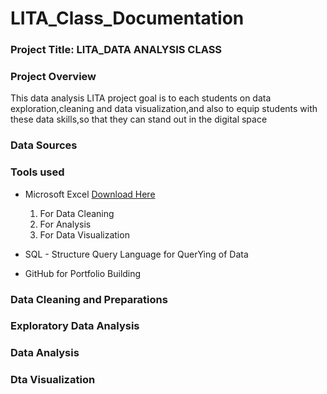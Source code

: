 # LITA_Class_Documentation

### Project Title: LITA_DATA ANALYSIS CLASS

### Project Overview

This data analysis LITA project goal is to each students on data exploration,cleaning and data visualization,and also to equip students with these data skills,so that they can stand out in the digital space


### Data Sources


### Tools used
- Microsoft Excel [Download Here](https://www.microsoft.com) 
   1. For Data Cleaning
   2. For  Analysis
   3. For Data Visualization
      
- SQL - Structure Query Language for QuerYing of Data
- GitHub for Portfolio Building

### Data Cleaning and Preparations

### Exploratory Data Analysis

### Data Analysis

### Dta Visualization





